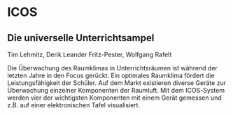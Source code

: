 # ICOS
## Die universelle Unterrichtsampel
Tim Lehmitz, Derik Leander Fritz-Pester, Wolfgang Rafelt

Die Überwachung des Raumklimas in Unterrichtsräumen ist während der letzten Jahre in den Focus gerückt. Ein optimales Raumklima fördert
die Leistungsfähigkeit der Schüler. Auf dem Markt existieren diverse Geräte zur Überwachung einzelner Komponenten der Raumluft. Mit dem
ICOS-System werden vier der wichtigsten Komponenten mit einem Gerät gemessen und z.B. auf einer elektronischen Tafel visualisiert.
